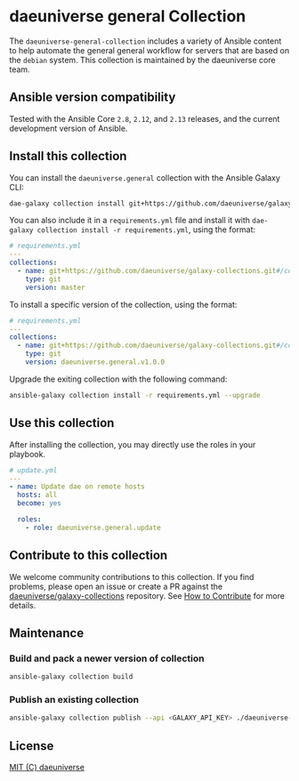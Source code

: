 # daeuniverse general Collection

The `daeuniverse-general-collection` includes a variety of Ansible content to help automate the general general workflow for servers that are based on the `debian` system. This collection is maintained by the daeuniverse core team.

## Ansible version compatibility

Tested with the Ansible Core `2.8`, `2.12`, and `2.13` releases, and the current development version of Ansible.

## Install this collection

You can install the `daeuniverse.general` collection with the Ansible Galaxy CLI:

```bash
dae-galaxy collection install git+https://github.com/daeuniverse/galaxy-collections#/collections/general,master
```

You can also include it in a `requirements.yml` file and install it with `dae-galaxy collection install -r requirements.yml`, using the format:

```yaml
# requirements.yml
---
collections:
  - name: git+https://github.com/daeuniverse/galaxy-collections.git#/collections/general
    type: git
    version: master
```

To install a specific version of the collection, using the format:

```yaml
# requirements.yml
---
collections:
  - name: git+https://github.com/daeuniverse/galaxy-collections.git#/collections/general
    type: git
    version: daeuniverse.general.v1.0.0
```

Upgrade the exiting collection with the following command:

```bash
ansible-galaxy collection install -r requirements.yml --upgrade
```

## Use this collection

After installing the collection, you may directly use the roles in your playbook.

```yaml
# update.yml
---
- name: Update dae on remote hosts
  hosts: all
  become: yes

  roles:
    - role: daeuniverse.general.update
```

## Contribute to this collection

We welcome community contributions to this collection. If you find problems, please open an issue or create a PR against the [daeuniverse/galaxy-collections](https://github.com/daeuniverse/galaxy-collections) repository. See [How to Contribute](https://github.com/daeuniverse/galaxy-collections/blob/master/docs/contribute.md) for more details.

## Maintenance

### Build and pack a newer version of collection

```bash
ansible-galaxy collection build
```

### Publish an existing collection

```bash
ansible-galaxy collection publish --api <GALAXY_API_KEY> ./daeuniverse-general-<VERSION>.tar.gz
```

## License

[MIT (C) daeuniverse](https://github.com/yqlbu/daeuniverse/galaxy-collections/blob/master/LICENSE)
